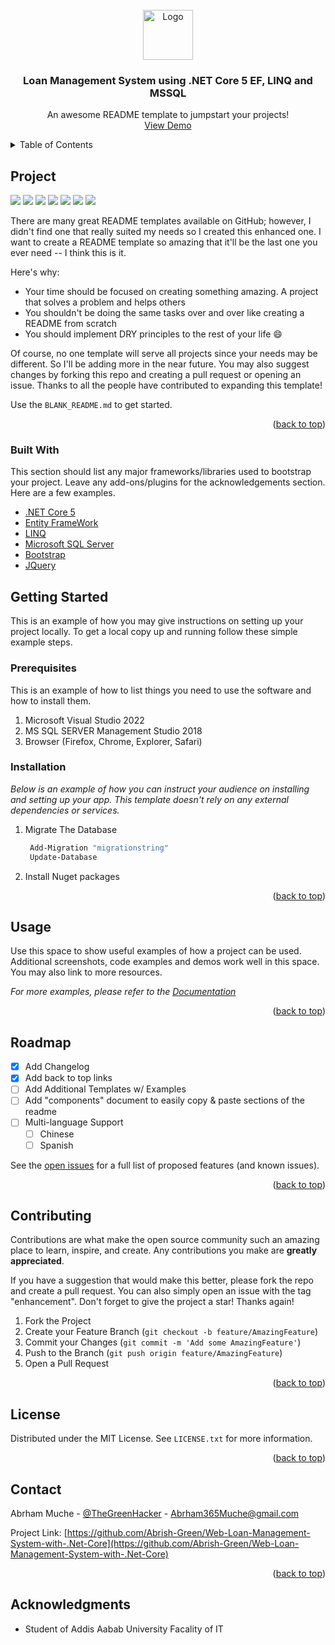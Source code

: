 <div id="top"></div>

<!-- PROJECT LOGO -->
<br />
<div align="center">
  <a href="https://github.com/othneildrew/Best-README-Template">
    <img src="Screenshot 2022-02-19 at 11-25-00 Login - LoanManagementSystem.png" alt="Logo" width="80" height="80">
  </a>

  <h3 align="center"> Loan Management System using .NET Core 5 EF, LINQ and MSSQL </h3>

  <p align="center">
    An awesome README template to jumpstart your projects!
    <br />
    <a href="https://github.com/othneildrew/Best-README-Template">View Demo</a>
  </p>
</div>



<!-- TABLE OF CONTENTS -->
<details>
  <summary>Table of Contents</summary>
  <ol>
    <li>
      <a href="#about-the-project">About The Project</a>
      <ul>
        <li><a href="#built-with">Built With</a></li>
      </ul>
    </li>
    <li>
      <a href="#getting-started">Getting Started</a>
      <ul>
        <li><a href="#prerequisites">Prerequisites</a></li>
        <li><a href="#installation">Installation</a></li>
      </ul>
    </li>
    <li><a href="#usage">Usage</a></li>
    <li><a href="#roadmap">Roadmap</a></li>
    <li><a href="#contributing">Contributing</a></li>
    <li><a href="#license">License</a></li>
    <li><a href="#contact">Contact</a></li>
    <li><a href="#acknowledgments">Acknowledgments</a></li>
  </ol>
</details>



<!-- ABOUT THE PROJECT -->
## Project

<img src="Screenshot 2022-02-19 at 11-25-00 Login - LoanManagementSystem.png">
<img src="Screenshot 2022-02-19 at 11-25-36 Login - LoanManagementSystem.png">
<img src="Screenshot 2022-02-19 at 11-26-17 Administrator - LoanManagementSystem.png">
<img src="Screenshot 2022-02-19 at 11-26-45 View Loan - LoanManagementSystem.png">
<img src="Screenshot 2022-02-19 at 11-27-19 Report - LoanManagementSystem.png">
<img src="Screenshot 2022-02-19 at 11-28-30 Customer - LoanManagementSystem.png">
<img src="Screenshot 2022-02-19 at 11-29-29 Loan - LoanManagementSystem.png">




There are many great README templates available on GitHub; however, I didn't find one that really suited my needs so I created this enhanced one. I want to create a README template so amazing that it'll be the last one you ever need -- I think this is it.

Here's why:
* Your time should be focused on creating something amazing. A project that solves a problem and helps others
* You shouldn't be doing the same tasks over and over like creating a README from scratch
* You should implement DRY principles to the rest of your life :smile:

Of course, no one template will serve all projects since your needs may be different. So I'll be adding more in the near future. You may also suggest changes by forking this repo and creating a pull request or opening an issue. Thanks to all the people have contributed to expanding this template!

Use the `BLANK_README.md` to get started.

<p align="right">(<a href="#top">back to top</a>)</p>



### Built With

This section should list any major frameworks/libraries used to bootstrap your project. Leave any add-ons/plugins for the acknowledgements section. Here are a few examples.

* [.NET Core 5](https://donnet.org/)
* [Entity FrameWork](https://ef.org/)
* [LINQ](https://Linq.org/)
* [Microsoft SQL Server ](https://Microsoft.com/)
* [Bootstrap](https://getbootstrap.com)
* [JQuery](https://jquery.com)


<!-- GETTING STARTED -->
## Getting Started

This is an example of how you may give instructions on setting up your project locally.
To get a local copy up and running follow these simple example steps.

### Prerequisites

This is an example of how to list things you need to use the software and how to install them.
1. Microsoft Visual Studio 2022
2. MS SQL SERVER Management Studio 2018
3. Browser (Firefox, Chrome, Explorer, Safari)

### Installation

_Below is an example of how you can instruct your audience on installing and setting up your app. This template doesn't rely on any external dependencies or services._

1. Migrate The Database
   ```sh
    Add-Migration "migrationstring"
    Update-Database
   ```
3. Install Nuget packages


<p align="right">(<a href="#top">back to top</a>)</p>



<!-- USAGE EXAMPLES -->
## Usage

Use this space to show useful examples of how a project can be used. Additional screenshots, code examples and demos work well in this space. You may also link to more resources.

_For more examples, please refer to the [Documentation](https://example.com)_

<p align="right">(<a href="#top">back to top</a>)</p>



<!-- ROADMAP -->
## Roadmap

- [x] Add Changelog
- [x] Add back to top links
- [ ] Add Additional Templates w/ Examples
- [ ] Add "components" document to easily copy & paste sections of the readme
- [ ] Multi-language Support
    - [ ] Chinese
    - [ ] Spanish

See the [open issues](https://github.com/othneildrew/Best-README-Template/issues) for a full list of proposed features (and known issues).

<p align="right">(<a href="#top">back to top</a>)</p>



<!-- CONTRIBUTING -->
## Contributing

Contributions are what make the open source community such an amazing place to learn, inspire, and create. Any contributions you make are **greatly appreciated**.

If you have a suggestion that would make this better, please fork the repo and create a pull request. You can also simply open an issue with the tag "enhancement".
Don't forget to give the project a star! Thanks again!

1. Fork the Project
2. Create your Feature Branch (`git checkout -b feature/AmazingFeature`)
3. Commit your Changes (`git commit -m 'Add some AmazingFeature'`)
4. Push to the Branch (`git push origin feature/AmazingFeature`)
5. Open a Pull Request

<p align="right">(<a href="#top">back to top</a>)</p>



<!-- LICENSE -->
## License

Distributed under the MIT License. See `LICENSE.txt` for more information.

<p align="right">(<a href="#top">back to top</a>)</p>



<!-- CONTACT -->
## Contact

Abrham Muche - [@TheGreenHacker](https://tm.com/Abrish-green) - Abrham365Muche@gmail.com

Project Link: [https://github.com/Abrish-Green/Web-Loan-Management-System-with-.Net-Core](https://github.com/Abrish-Green/Web-Loan-Management-System-with-.Net-Core)

<p align="right">(<a href="#top">back to top</a>)</p>



<!-- ACKNOWLEDGMENTS -->
## Acknowledgments

* Student of Addis Aabab University Facality of IT

